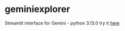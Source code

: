 # geminiexplorer # 
Streamlit interface for Gemini - python 3.13.0
try it [here](http://104.196.56.156:8501/)